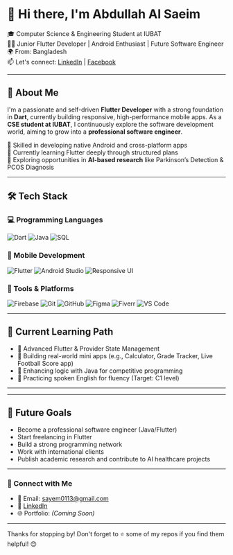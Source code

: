 # 👋 Hi there, I'm Abdullah Al Saeim

🎓 Computer Science & Engineering Student at IUBAT  
👨‍💻 Junior Flutter Developer | Android  Enthusiast | Future Software Engineer  
🌍 From: Bangladesh  
📫 Let's connect: [LinkedIn](https://www.linkedin.com/in/md-abdullah-al-saeim) | [Facebook](https://www.facebook.com/Abdullah.Saeimm)

---

## 🚀 About Me

I'm a passionate and self-driven **Flutter Developer** with a strong foundation in **Dart**, currently building responsive, high-performance mobile apps. As a **CSE student at IUBAT**, I continuously explore the software development world, aiming to grow into a **professional software engineer**.

🔹 Skilled in developing native Android and cross-platform apps  
🔹 Currently learning Flutter deeply through structured plans  
🔹 Exploring opportunities in **AI-based research** like Parkinson’s Detection & PCOS Diagnosis  

---
## 🛠 Tech Stack

### 💻 Programming Languages
![Dart](https://img.shields.io/badge/Dart-0175C2?style=flat&logo=dart&logoColor=white)
![Java](https://img.shields.io/badge/Java-ED8B00?style=flat&logo=java&logoColor=white)
![SQL](https://img.shields.io/badge/SQL-4479A1?style=flat&logo=mysql&logoColor=white)

### 📱 Mobile Development
![Flutter](https://img.shields.io/badge/Flutter-02569B?style=flat&logo=flutter&logoColor=white)
![Android Studio](https://img.shields.io/badge/Android%20Studio-3DDC84?style=flat&logo=android-studio&logoColor=white)
![Responsive UI](https://img.shields.io/badge/Responsive%20UI-000000?style=flat&logo=flutter&logoColor=white)

### 🧰 Tools & Platforms
![Firebase](https://img.shields.io/badge/Firebase-FFCA28?style=flat&logo=firebase&logoColor=black)
![Git](https://img.shields.io/badge/Git-F05032?style=flat&logo=git&logoColor=white)
![GitHub](https://img.shields.io/badge/GitHub-181717?style=flat&logo=github&logoColor=white)
![Figma](https://img.shields.io/badge/Figma-F24E1E?style=flat&logo=figma&logoColor=white)
![Fiverr](https://img.shields.io/badge/Fiverr-1DBF73?style=flat&logo=fiverr&logoColor=white)
![VS Code](https://img.shields.io/badge/VS%20Code-007ACC?style=flat&logo=visual-studio-code&logoColor=white)

---

## 📘 Current Learning Path
- 🔹 Advanced Flutter & Provider State Management  
- 🔹 Building real-world mini apps (e.g., Calculator, Grade Tracker, Live Football Score app)  
- 🔹 Enhancing logic with Java for competitive programming  
- 🔹 Practicing spoken English for fluency (Target: C1 level)

---
---

## 🌱 Future Goals
- Become a professional software engineer (Java/Flutter)  
- Start freelancing in Flutter  
- Build a strong programming network  
- Work with international clients  
- Publish academic research and contribute to AI healthcare projects  

---

### 🔗 Connect with Me

- 📧 Email: sayem0113@gmail.com  
- 💼 [LinkedIn](https://www.linkedin.com/in/md-abdullah-al-saeim)  
- 🌐 Portfolio: *(Coming Soon)*  

---

Thanks for stopping by! Don't forget to ⭐ some of my repos if you find them helpful! 😊
